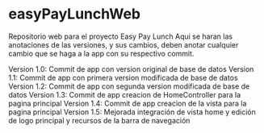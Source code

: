 # easyPayLunchWeb
Repositorio web para el proyecto Easy Pay Lunch
Aqui se haran las anotaciones de las versiones, y sus cambios, deben anotar cualquier cambio que se haga a la app con su respectivo commit.

Version 1.0: Commit de app con version original de base de datos
Version 1.1: Commit de app con primera version modificada de base de datos
Version 1.2: Commit de app con segunda version modificada de base de datos
Version 1.3: Commit de app creacion de HomeController para la pagina principal
Version 1.4: Commit de app creacion de la vista para la pagina principal
Version 1.5: Mejorada integración de vista home y edición de logo principal y recursos de la barra de navegación
